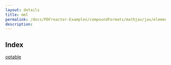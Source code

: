 ```yaml
---
layout: details
title: mml
permalink: /docs/PDFreactor-Examples/compoundFormats/mathjax/jax/element/mml/
description: 
---
```


## Index
<div class="boxes">
                            <a href="/compare.html2pdf.tools/docs/PDFreactor-Examples/compoundFormats/mathjax/jax/element/mml/optable/">
                                optable
                            </a>
</div>


